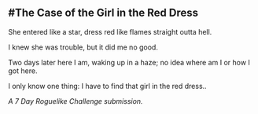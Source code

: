 #The Case of the Girl in the Red Dress
-----------------------------------------------------
She entered like a star, dress red like flames straight outta hell. 

I knew she was trouble, but it did me no good. 

Two days later here I am, waking up in a haze; no idea where am I or how I got here.

I only know one thing:
I have to find that girl in the red dress..

_A 7 Day Roguelike Challenge submission._
